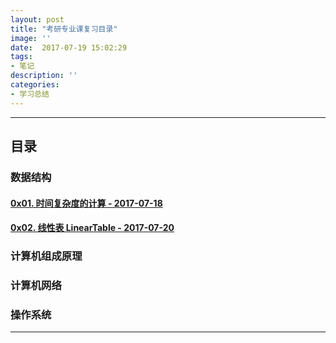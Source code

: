 ```yaml
---
layout: post
title: "考研专业课复习目录"
image: ''
date:  2017-07-19 15:02:29
tags:
- 笔记
description: ''
categories:
- 学习总结
---
```


---  
## 目录

### 数据结构

#### [0x01. 时间复杂度的计算 - 2017-07-18](../timecomplexity)
#### [0x02. 线性表 LinearTable - 2017-07-20](../sequencelist)

### 计算机组成原理

### 计算机网络

### 操作系统

---  
